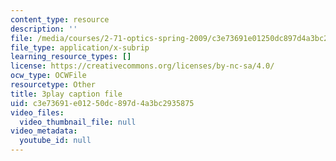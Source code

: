 ```yaml
---
content_type: resource
description: ''
file: /media/courses/2-71-optics-spring-2009/c3e73691e01250dc897d4a3bc2935875_Xke7rX3QO-k.vtt
file_type: application/x-subrip
learning_resource_types: []
license: https://creativecommons.org/licenses/by-nc-sa/4.0/
ocw_type: OCWFile
resourcetype: Other
title: 3play caption file
uid: c3e73691-e012-50dc-897d-4a3bc2935875
video_files:
  video_thumbnail_file: null
video_metadata:
  youtube_id: null
---
```

